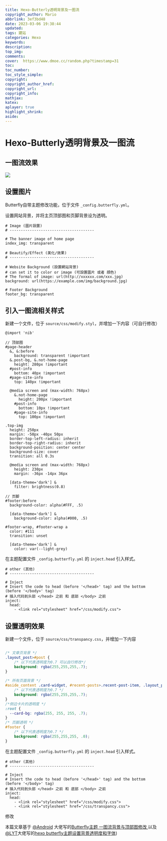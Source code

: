 ```yaml
---
title: Hexo-Butterly透明背景及一图流
copyright_author: Mario
abbrlink: 3ef3bd48
date: 2023-03-06 19:38:44
updated:
tags: 建站
categories: Hexo
keywords:
description:
top_img:
comments:
cover:  https://www.dmoe.cc/random.php?timestamp=31
toc:
toc_number:
toc_style_simple:
copyright:
copyright_author_href:
copyright_url:
copyright_info:
mathjax:
katex:
aplayer: true
highlight_shrink:
aside:
---
```


# Hexo-Butterly透明背景及一图流

## 一图流效果

<img src="https://obsidian-1306832247.cos.ap-nanjing.myqcloud.com/hexo/Hexo%E4%B8%80%E5%9B%BE%E6%B5%81%E6%96%87%E7%AB%A0.jpg"/>

## **设置图片**

Butterfly自带主题修改功能，位于文件 `_config.butterfly.yml`。

设置网站背景，并将主页顶部图和页脚背景设为透明。

```
# Image (圖片設置)
# --------------------------------------

# The banner image of home page
index_img: transparent

# Beautify/Effect (美化/效果)
# --------------------------------------

# Website Background (設置網站背景)
# can set it to color or image (可設置圖片 或者 顔色)
# The formal of image: url(http://xxxxxx.com/xxx.jpg)
background: url(https://example.com/img/background.jpg)

# Footer Background
footer_bg: transparent
```

## 引入一图流相关样式

新建一个文件，位于 `source/css/modify.styl`，并增加一下内容（可自行修改）

```
@import 'nib'

// 顶部图
#page-header
  &, &:before
    background: transparent !important
  &.post-bg, &.not-home-page
    height: 280px !important
  #post-info
    bottom: 40px !important
  #page-site-info
    top: 140px !important

  @media screen and (max-width: 768px)
    &.not-home-page
      height: 200px !important
    #post-info
      bottom: 10px !important
    #page-site-info
      top: 100px !important

.top-img
  height: 250px
  margin: -50px -40px 50px
  border-top-left-radius: inherit
  border-top-right-radius: inherit
  background-position: center center
  background-size: cover
  transition: all 0.3s

  @media screen and (max-width: 768px)
    height: 230px
    margin: -36px -14px 36px

  [data-theme='dark'] &
    filter: brightness(0.8)

// 页脚
#footer:before
  background-color: alpha(#FFF, .5)

  [data-theme='dark'] &
    background-color: alpha(#000, .5)

#footer-wrap, #footer-wrap a
  color: #111
  transition: unset

  [data-theme='dark'] &
    color: var(--light-grey)
```

在主题配置文件 `_config.butterfly.yml` 的 `inject.head` 引入样式。

```
# other (其他)
# --------------------------------------

# Inject
# Insert the code to head (before '</head>' tag) and the bottom (before '</body>' tag)
# 插入代码到头部 </head> 之前 和 底部 </body> 之前
inject:
  head:
    - <link rel="stylesheet" href="/css/modify.css">
```

## 设置透明效果

新建一个文件，位于 `source/css/transpancy.css`，并增加一下内容

```css

/* 文章页背景 */
.layout_post>#post {
    /* 以下代表透明度为0.7 可以自行修改*/
    background: rgba(255,255,255,.7);
}
 
/* 所有页面背景 */
#aside_content .card-widget, #recent-posts>.recent-post-item, .layout_page>div:first-child:not(.recent-posts), .layout_post>#page, .layout_post>#post, .read-mode .layout_post>#post{
    /* 以下代表透明度为0.7 */
    background: rgba(255,255,255,.7);
}
/*侧边卡片的透明度 */
:root {
  --card-bg: rgba(255, 255, 255, .7);
}
/* 页脚透明 */
#footer {
	/* 以下代表透明度为0.7 */
	background: rgba(255,255,255, .0);
}
```

在主题配置文件 `_config.butterfly.yml` 的 `inject.head` 引入样式。

```
# other (其他)
# --------------------------------------

# Inject
# Insert the code to head (before '</head>' tag) and the bottom (before '</body>' tag)
# 插入代码到头部 </head> 之前 和 底部 </body> 之前
inject:
  head:
    - <link rel="stylesheet" href="/css/modify.css">
    - <link rel="stylesheet" href="/css/transpancy.css">
```

修改

本篇文章基于 [@Android](https://android99.com) 大佬写的[Butterfly主题 一图流背景与顶部图修改 ](https://android99.com/2021/08/10/butterfly-top-image-modify/)以及[@LYT](https://blog.lyt11.cn/)大佬写的[hexo butterfly主题设置背景透明度和字体](https://blog.lyt11.cn/posts/ffa37d2ba5f9/))

